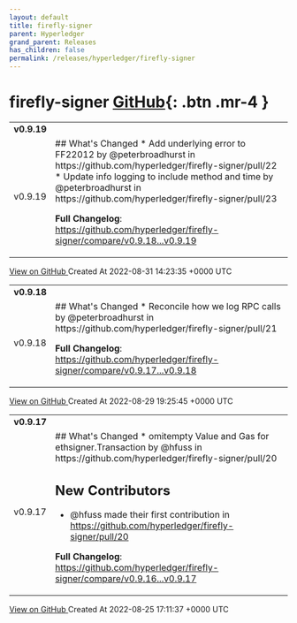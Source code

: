 ```yaml
---
layout: default
title: firefly-signer
parent: Hyperledger
grand_parent: Releases
has_children: false
permalink: /releases/hyperledger/firefly-signer
---
```


# firefly-signer <span class="fs-3 right-align">[GitHub](https://github.com/hyperledger/firefly-signer){: .btn .mr-4 }</span>


<div>
    <table>
        <tr>
            <td colspan="2">
                <b>
                    v0.9.19
                </b>
            </td>
        </tr>
        <tr>
            <td>
                <span class="chip">
                    v0.9.19
                </span>
            </td>
            <td>
                ## What's Changed
* Add underlying error to FF22012 by @peterbroadhurst in https://github.com/hyperledger/firefly-signer/pull/22
* Update info logging to include method and time by @peterbroadhurst in https://github.com/hyperledger/firefly-signer/pull/23


**Full Changelog**: https://github.com/hyperledger/firefly-signer/compare/v0.9.18...v0.9.19
            </td>
        </tr>
    </table>
    <a href="https://github.com/hyperledger/firefly-signer/releases/tag/v0.9.19" class=".btn">
        View on GitHub
    </a>
    <span class="right-align">
        Created At 2022-08-31 14:23:35 +0000 UTC
    </span>
</div>

<div>
    <table>
        <tr>
            <td colspan="2">
                <b>
                    v0.9.18
                </b>
            </td>
        </tr>
        <tr>
            <td>
                <span class="chip">
                    v0.9.18
                </span>
            </td>
            <td>
                ## What's Changed
* Reconcile how we log RPC calls by @peterbroadhurst in https://github.com/hyperledger/firefly-signer/pull/21


**Full Changelog**: https://github.com/hyperledger/firefly-signer/compare/v0.9.17...v0.9.18
            </td>
        </tr>
    </table>
    <a href="https://github.com/hyperledger/firefly-signer/releases/tag/v0.9.18" class=".btn">
        View on GitHub
    </a>
    <span class="right-align">
        Created At 2022-08-29 19:25:45 +0000 UTC
    </span>
</div>

<div>
    <table>
        <tr>
            <td colspan="2">
                <b>
                    v0.9.17
                </b>
            </td>
        </tr>
        <tr>
            <td>
                <span class="chip">
                    v0.9.17
                </span>
            </td>
            <td>
                ## What's Changed
* omitempty Value and Gas for ethsigner.Transaction by @hfuss in https://github.com/hyperledger/firefly-signer/pull/20

## New Contributors
* @hfuss made their first contribution in https://github.com/hyperledger/firefly-signer/pull/20

**Full Changelog**: https://github.com/hyperledger/firefly-signer/compare/v0.9.16...v0.9.17
            </td>
        </tr>
    </table>
    <a href="https://github.com/hyperledger/firefly-signer/releases/tag/v0.9.17" class=".btn">
        View on GitHub
    </a>
    <span class="right-align">
        Created At 2022-08-25 17:11:37 +0000 UTC
    </span>
</div>

